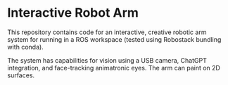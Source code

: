 # Interactive Robot Arm

This repository contains code for an interactive, creative robotic arm system for running in a ROS workspace (tested using Robostack bundling with conda).

The system has capabilities for vision using a USB camera, ChatGPT integration, and face-tracking animatronic eyes. The arm can paint on 2D surfaces.

